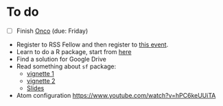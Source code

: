 # To do
- [ ] Finish [Onco](https://github.com/claudiofronterre/onco) (due: Friday)
* Register to RSS Fellow and then register to [this event](https://www.statslife.org.uk/events/eventdetail/1056/95/rss-computational-statistics-machine-learning-group-launch).
* Learn to do a R package, start from [here](https://github.com/jtleek/rpackages)
* Find a solution for Google Drive
* Read something about `sf` package:
	* [vignette 1](https://edzer.github.io/sfr/articles/sf1.html)
	* [vignette 2](https://edzer.github.io/sfr/articles/sf2.html)
	* [Slides](http://pebesma.staff.ifgi.de/pebesma_sfr.pdf)
* Atom configuration https://www.youtube.com/watch?v=hPC6keUUiTA

